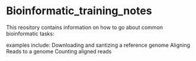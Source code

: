 # Bioinformatic_training_notes

This reository contains information on how to go about common bioinformatic tasks: 

examples include:
  Downloading and santizing a reference genome 
  Aligning Reads to a genome
  Counting aligned reads 
